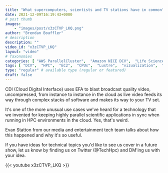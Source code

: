 ```yaml
---
title: "What supercomputers, scientists and TV stations have in common"
date: 2021-12-09T16:19:43+0000
# post thumb
images:
    - "images/post/x3zCTVP_LKQ.png"
author: "Brendan Bouffler"
# description
description: ""
video_id: "x3zCTVP_LKQ"
layout: "video"
# Taxonomies
categories: [ "AWS ParallelCluster",  "Amazon NICE DCV",  "Life Sciences", ]
tags: [ "DCV",  "HPC",  "EC2",  "CPUs",  "Lustre",  "vizualization",  "broadcast",  "uncompressed video",  "ParallelCluster",  "GPUs",  "Storage",  "TV",  "Schedulers",  "Covid-19",  "High Performance Computing",  "CDI",  "virtualization",  "techshorts", ]
type: "regular" # available type (regular or featured)
draft: false
---
```


CDI (Cloud Digital Interface) uses EFA to blast broadcast quality video, uncompressed, from instance to instance in the cloud as live video feeds its way through complex stacks of software and makes its way to your TV set.

It's one of the more unusual use cases we've heard for a technology that we invented for keeping highly parallel scientific applications in sync when running in HPC environments in the cloud. Yes, that's weird.

Evan Statton from our media and entertainment tech team talks about how this happened and why it's so useful.

If you have ideas for technical topics you'd like to see us cover in a future show, let us know by finding us on Twitter (@TechHpc) and DM'ing us with your idea.

{{< youtube x3zCTVP_LKQ >}}